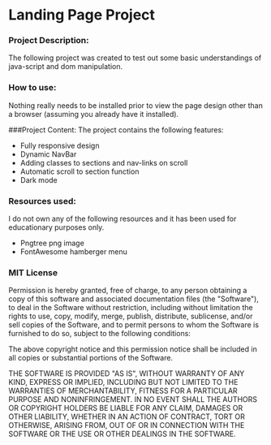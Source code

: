 # **Landing Page Project**

### Project Description:
The following project was created to test out some basic understandings of java-script and dom manipulation. 

### How to use:
Nothing really needs to be installed prior to view the page design other than a browser (assuming you already have it installed).

###Project Content:
The project contains the following features:
- Fully responsive design
- Dynamic NavBar
- Adding classes to sections and nav-links on scroll
- Automatic scroll to section function
- Dark mode

### Resources used:
I do not own any of the following resources and it has been used for educationary purposes only.
- Pngtree png image
- FontAwesome hamberger menu

### MIT License


Permission is hereby granted, free of charge, to any person obtaining a copy
of this software and associated documentation files (the "Software"), to deal
in the Software without restriction, including without limitation the rights
to use, copy, modify, merge, publish, distribute, sublicense, and/or sell
copies of the Software, and to permit persons to whom the Software is
furnished to do so, subject to the following conditions:

The above copyright notice and this permission notice shall be included in all
copies or substantial portions of the Software.

THE SOFTWARE IS PROVIDED "AS IS", WITHOUT WARRANTY OF ANY KIND, EXPRESS OR
IMPLIED, INCLUDING BUT NOT LIMITED TO THE WARRANTIES OF MERCHANTABILITY,
FITNESS FOR A PARTICULAR PURPOSE AND NONINFRINGEMENT. IN NO EVENT SHALL THE
AUTHORS OR COPYRIGHT HOLDERS BE LIABLE FOR ANY CLAIM, DAMAGES OR OTHER
LIABILITY, WHETHER IN AN ACTION OF CONTRACT, TORT OR OTHERWISE, ARISING FROM,
OUT OF OR IN CONNECTION WITH THE SOFTWARE OR THE USE OR OTHER DEALINGS IN THE
SOFTWARE.


